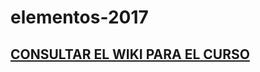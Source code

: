 # elementos-2017
## [CONSULTAR EL WIKI PARA EL CURSO](https://github.com/daton/elementos-2017/wiki)
